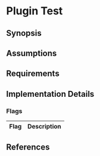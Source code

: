 # Plugin Test

## Synopsis

## Assumptions

## Requirements

## Implementation Details

### Flags
|Flag                         | Description                                                  |
|--|--|

## References

